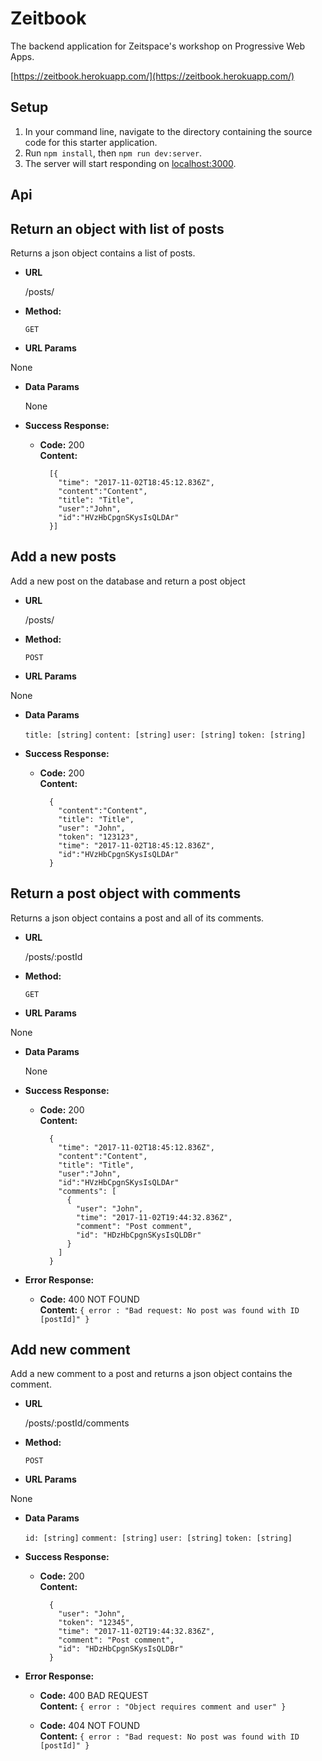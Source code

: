# Zeitbook

The backend application for Zeitspace's workshop on Progressive Web Apps.

[https://zeitbook.herokuapp.com/](https://zeitbook.herokuapp.com/)

## Setup

1. In your command line, navigate to the directory containing the source code for this starter application.
1. Run `npm install`, then `npm run dev:server`.
1. The server will start responding on [localhost:3000](localhost:3000).

## Api

**Return an object with list of posts**
----
  Returns a json object contains a list of posts.

* **URL**

  /posts/

* **Method:**

  `GET`

*  **URL Params**

  None

* **Data Params**

  None

* **Success Response:**

  * **Code:** 200 <br />
    **Content:**
    ```
      [{
        "time": "2017-11-02T18:45:12.836Z",
        "content":"Content",
        "title": "Title",
        "user":"John",
        "id":"HVzHbCpgnSKysIsQLDAr"
      }]
    ```

**Add a new posts**
----
  Add a new post on the database and return a post object

* **URL**

  /posts/

* **Method:**

  `POST`

*  **URL Params**

  None

* **Data Params**

  `title: [string]`
  `content: [string]`
  `user: [string]`
  `token: [string]`

* **Success Response:**

  * **Code:** 200 <br />
    **Content:**
    ```
      {
        "content":"Content",
        "title": "Title",
        "user": "John",
        "token": "123123",
        "time": "2017-11-02T18:45:12.836Z",
        "id":"HVzHbCpgnSKysIsQLDAr"
      }
    ```

**Return a post object with comments**
----
  Returns a json object contains a post and all of its comments.

* **URL**

  /posts/:postId

* **Method:**

  `GET`

*  **URL Params**

  None

* **Data Params**

  None

* **Success Response:**

  * **Code:** 200 <br />
    **Content:**
    ```
      {
        "time": "2017-11-02T18:45:12.836Z",
        "content":"Content",
        "title": "Title",
        "user":"John",
        "id":"HVzHbCpgnSKysIsQLDAr"
        "comments": [
          {
            "user": "John",
            "time": "2017-11-02T19:44:32.836Z",
            "comment": "Post comment",
            "id": "HDzHbCpgnSKysIsQLDBr"
          }
        ]
      }
    ```

* **Error Response:**

  * **Code:** 400 NOT FOUND <br />
    **Content:** `{ error : "Bad request: No post was found with ID [postId]" }`

**Add new comment**
----
  Add a new comment to a post and returns a json object contains the comment.

* **URL**

  /posts/:postId/comments

* **Method:**

  `POST`

*  **URL Params**

  None

* **Data Params**

  `id: [string]`
  `comment: [string]`
  `user: [string]`
  `token: [string]`

* **Success Response:**

  * **Code:** 200 <br />
    **Content:**
    ```
      {
        "user": "John",
        "token": "12345",
        "time": "2017-11-02T19:44:32.836Z",
        "comment": "Post comment",
        "id": "HDzHbCpgnSKysIsQLDBr"
      }
    ```

* **Error Response:**

  * **Code:** 400 BAD REQUEST <br />
    **Content:** `{ error : "Object requires comment and user" }`

  * **Code:** 404 NOT FOUND <br />
    **Content:** `{ error : "Bad request: No post was found with ID [postId]" }`
